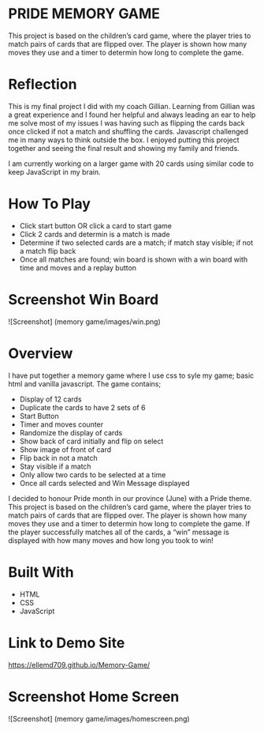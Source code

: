 # PRIDE MEMORY GAME
This project is based on the children’s card game, where the player tries to match pairs of cards that are flipped over. The player is shown how many moves they use and a timer to determin how long to complete the game.


# Reflection
This is my final project I did with my coach Gillian. 
Learning from Gillian was a great experience and I found her helpful and always leading an ear to help me solve most of my issues I was having such as flipping the cards back once clicked if not a match and shuffling the cards. 
Javascript challenged me in many ways to think outside the box. 
I enjoyed putting this project together and seeing the final result and showing my family and friends.

I am currently working on a larger game with 20 cards using similar code to keep JavaScript in my brain. 


# How To Play

- Click start button OR click a card to start game
- Click 2 cards and determin is a match is made
- Determine if two selected cards are a match; if match stay visible; if not a match flip back
- Once all matches are found; win board is shown with a win board with time and moves and a replay button

# Screenshot Win Board
 ![Screenshot] (memory game/images/win.png)


# Overview

I have put together a memory game where I use css to syle my game; basic html and vanilla javascript.
The game contains; 

- Display of 12 cards 
- Duplicate the cards to have 2 sets of 6
- Start Button
- Timer and moves counter 
- Randomize the display of cards
- Show back of card initially and flip on select
- Show image of front of card 
- Flip back in not a match
- Stay visible if a match 
- Only allow two cards to be selected at a time
- Once all cards selected and Win Message displayed 

I decided to honour Pride month in our province (June) with a Pride theme. 
This project is based on the children’s card game, where the player tries to match pairs of cards that are flipped over. The player is shown how many moves they use and a timer to determin how long to complete the game. 
If the player successfully matches all of the cards, a “win” message is displayed with how many moves and how long you took to win! 



# Built With
- HTML
- CSS
- JavaScript

# Link to Demo Site
https://ellemd709.github.io/Memory-Game/


# Screenshot Home Screen 
 ![Screenshot] (memory game/images/homescreen.png)